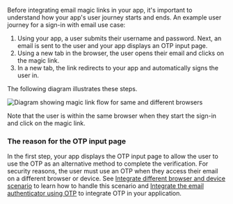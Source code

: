 Before integrating email magic links in your app, it's important to understand how your app's user journey starts and ends. An example user journey for a sign-in with email use case:

1. Using your app, a user submits their username and password. Next, an email is sent to the user and your app displays an OTP input page.
1. Using a new tab in the browser, the user opens their email and clicks on the magic link.
1. In a new tab, the link redirects to your app and automatically signs the user in.

The following diagram illustrates these steps.

<div class="common-image-format">

![Diagram showing magic link flow for same and different browsers](/img/authenticators/authenticators-email-magic-link-summary-user-flow-overview.png)

</div>

Note that the user is within the same browser when they start the sign-in and click on the magic link.

### The reason for the OTP input page

In the first step, your app displays the OTP input page to allow the user to use the OTP as an alternative method to complete the verification. For security reasons, the user must use an OTP when they access their email on a different browser or device. See [Integrate different browser and device scenario](#integrate-different-browser-and-device-scenario-with-magic-links) to learn how to handle this scenario and [Integrate the email authenticator using OTP](#integrate-the-email-authenticator-using-otp) to integrate OTP in your application.
